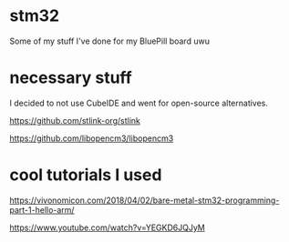 # stm32
Some of my stuff I've done for my BluePill board uwu

# necessary stuff
I decided to not use CubeIDE and went for open-source alternatives.

https://github.com/stlink-org/stlink

https://github.com/libopencm3/libopencm3

# cool tutorials I used

https://vivonomicon.com/2018/04/02/bare-metal-stm32-programming-part-1-hello-arm/

https://www.youtube.com/watch?v=YEGKD6JQJyM

